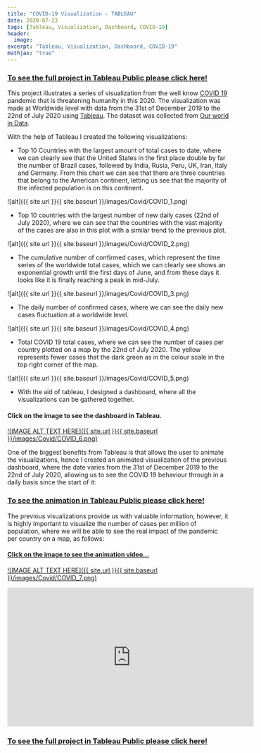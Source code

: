 ```yaml
---
title: "COVID-19 Visualization - TABLEAU"
date: 2020-07-23
tags: [Tableau, Visualization, Dashboard, COVID-19]
header:
  image: 
excerpt: "Tableau, Visualization, Dashboard, COVID-19"
mathjax: "true"
---
```


### [To see the full project in Tableau Public please click here!](https://public.tableau.com/profile/carlos.castillo8041#!/vizhome/Covid-19-Animated/WorldwideCovid19)

This project illustrates a series of visualization from the well know [COVID 19](https://en.wikipedia.org/wiki/Coronavirus_disease_2019) pandemic that is threatening humanity in this 2020. The visualization was made at Worldwide level with data from the 31st of December 2019 to the 22nd of July 2020 using [Tableau](https://public.tableau.com/s/). The dataset was collected from [Our world in Data](https://ourworldindata.org/).

With the help of Tableau I created the following visualizations:

- Top 10 Countries with the largest amount of total cases to date, where we can clearly see that the United States in the first place double by far the number of Brazil cases, followed by India, Rusia, Peru, UK, Iran, Italy and Germany. From this chart we can see that there are three countries that belong to the American continent, letting us see that the majority of the infected population is on this continent.

![alt]({{ site.url }}{{ site.baseurl }}/images/Covid/COVID_1.png)

- Top 10 countries with the largest number of new daily cases (22nd of July 2020), where we can see that the countries with the vast majority of the cases are also in this plot with a similar trend to the previous plot.

![alt]({{ site.url }}{{ site.baseurl }}/images/Covid/COVID_2.png)

- The cumulative number of confirmed cases, which represent the time series of the worldwide total cases, which we can clearly see shows an exponential growth until the first days of June, and from these days it looks like it is finally reaching a peak in mid-July.

![alt]({{ site.url }}{{ site.baseurl }}/images/Covid/COVID_3.png)

- The daily number of confirmed cases, where we can see the daily new cases fluctuation at a worldwide level.

![alt]({{ site.url }}{{ site.baseurl }}/images/Covid/COVID_4.png)

- Total COVID 19 total cases, where we can see the number of cases per country plotted on a map by the 22nd of July 2020. The yellow represents fewer cases that the dark green as in the colour scale in the top right corner of the map.

![alt]({{ site.url }}{{ site.baseurl }}/images/Covid/COVID_5.png)

- With the aid of tableau, I designed a dashboard, where all the visualizations can be gathered together.

#### Click on the image to see the dashboard in Tableau.

[![IMAGE ALT TEXT HERE]({{ site.url }}{{ site.baseurl }}/images/Covid/COVID_6.png)](https://public.tableau.com/profile/carlos.castillo8041#!/vizhome/Covid-19-Animated/WorldwideCovid19)

One of the biggest benefits from Tableau is that allows the user to animate the visualizations, hence I created an animated visualization of the previous dashboard, where the date varies from the 31st of December 2019 to the 22nd of July 2020, allowing us to see the COVID 19 behaviour through in a daily basis since the start of it:

### [To see the animation in Tableau Public please click here!](https://public.tableau.com/profile/carlos.castillo8041#!/vizhome/Covid-19-Animated/WorldwideCovid19)


The previous visualizations provide us with valuable information, however, it is highly important to visualize the number of cases per million of population, where we will be able to see the real impact of the pandemic per country on a map, as follows:

#### [Click on the image to see the animation video...](https://www.youtube.com/watch?v=BOuVtCn5g2Y)

[![IMAGE ALT TEXT HERE]({{ site.url }}{{ site.baseurl }}/images/Covid/COVID_7.png)](https://www.youtube.com/watch?v=BOuVtCn5g2Y)

<iframe width="560" height="315" src="https://www.youtube.com/embed/BOuVtCn5g2Y" frameborder="0" allow="accelerometer; autoplay; encrypted-media; gyroscope; picture-in-picture" allowfullscreen></iframe>


### [To see the full project in Tableau Public please click here!](https://public.tableau.com/profile/carlos.castillo8041#!/vizhome/Covid-19-Animated/WorldwideCovid19)
